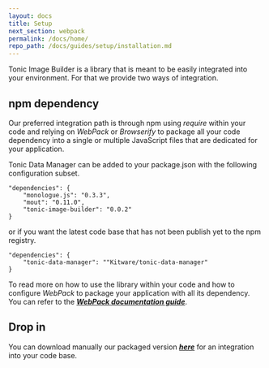 ```yaml
---
layout: docs
title: Setup
next_section: webpack
permalink: /docs/home/
repo_path: /docs/guides/setup/installation.md
---
```


Tonic Image Builder is a library that is meant to be easily integrated into
your environment. For that we provide two ways of integration.

## npm dependency

Our preferred integration path is through npm using _require_ within your
code and relying on _WebPack_ or _Browserify_ to package all your code
dependency into a single or multiple JavaScript files that are dedicated
for your application.

Tonic Data Manager can be added to your package.json with the following
configuration subset.

```
"dependencies": {
    "monologue.js": "0.3.3",
    "mout": "0.11.0",
    "tonic-image-builder": "0.0.2"
}
```

or if you want the latest code base that has not been publish yet to the npm
registry.

```
"dependencies": {
    "tonic-data-manager": ""Kitware/tonic-data-manager"
}
```

To read more on how to use the library within your code and how to
configure _WebPack_ to package your application with all its
dependency. You can refer to the
**_[WebPack documentation guide](/docs/webpack)_**.

## Drop in

You can download manually our packaged version **_[here][JS-File]_** for an
integration into your code base.

[JS-File]: https://raw.githubusercontent.com/Kitware/tonic-image-builder/master/dist/TonicImageBuilder.js
